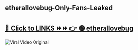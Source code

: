 
 ## etherallovebug-Only-Fans-Leaked

# <h2><a href="https://clipsfans.com/etherallovebug&ref=git">🔗 Click to LINKS ⏩⏩ 👉 🟢 etherallovebug </a></h2>

<a href="https://clipsfans.com/etherallovebug&ref=git" rel="nofollow" data-target="animated-image.originalLink"><img src="https://i.ibb.co.com/xMMVF88/686577567.gif" alt="Viral Video Original" style="max-width: 100%; display: inline-block;" data-target="animated-image.originalImage"></a>
